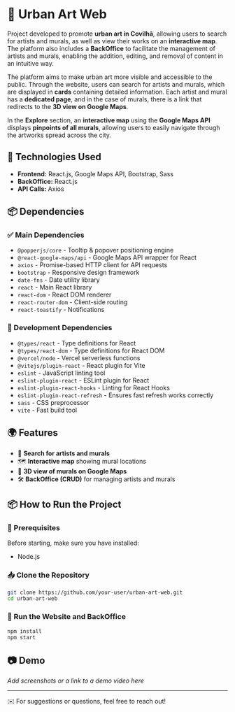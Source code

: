 # 🎨 Urban Art Web

Project developed to promote **urban art in Covilhã**, allowing users to search for artists and murals, as well as view their works on an **interactive map**. The platform also includes a **BackOffice** to facilitate the management of artists and murals, enabling the addition, editing, and removal of content in an intuitive way.

The platform aims to make urban art more visible and accessible to the public. Through the website, users can search for artists and murals, which are displayed in **cards** containing detailed information. Each artist and mural has a **dedicated page**, and in the case of murals, there is a link that redirects to the **3D view on Google Maps**.

In the **Explore** section, an **interactive map** using the **Google Maps API** displays **pinpoints of all murals**, allowing users to easily navigate through the artworks spread across the city.

## 🚀 Technologies Used

- **Frontend:** React.js, Google Maps API, Bootstrap, Sass
- **BackOffice:** React.js
- **API Calls:** Axios

## 📦 Dependencies

### ✅ Main Dependencies
- `@popperjs/core` - Tooltip & popover positioning engine
- `@react-google-maps/api` - Google Maps API wrapper for React
- `axios` - Promise-based HTTP client for API requests
- `bootstrap` - Responsive design framework
- `date-fns` - Date utility library
- `react` - Main React library
- `react-dom` - React DOM renderer
- `react-router-dom` - Client-side routing
- `react-toastify` - Notifications

### 🔧 Development Dependencies
- `@types/react` - Type definitions for React
- `@types/react-dom` - Type definitions for React DOM
- `@vercel/node` - Vercel serverless functions
- `@vitejs/plugin-react` - React plugin for Vite
- `eslint` - JavaScript linting tool
- `eslint-plugin-react` - ESLint plugin for React
- `eslint-plugin-react-hooks` - Linting for React Hooks
- `eslint-plugin-react-refresh` - Ensures fast refresh works correctly
- `sass` - CSS preprocessor
- `vite` - Fast build tool

## 🌍 Features

- 🔎 **Search for artists and murals**
- 🗺️ **Interactive map** showing mural locations
- 📌 **3D view of murals on Google Maps**
- 🛠️ **BackOffice (CRUD)** for managing artists and murals

## 📦 How to Run the Project

### 🔧 Prerequisites
Before starting, make sure you have installed:
- Node.js

### 📥 Clone the Repository
```sh
git clone https://github.com/your-user/urban-art-web.git
cd urban-art-web
```

### 🎨 Run the Website and BackOffice
```sh
npm install
npm start
```

## 📷 Demo
_Add screenshots or a link to a demo video here_

---
✉️ For suggestions or questions, feel free to reach out!
